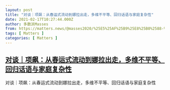 ```yaml
---
layout: post
title: "对谈｜项飙：从春运式流动到娜拉出走，多维不平等、回归话语与家庭复杂性"
date: 2021-02-17T10:27:44.000Z
author: 多数派Masses
from: https://matters.news/@masses2020/%25E5%25AF%25B9%25E8%25B0%2588-%25E9%25A1%25B9%25E9%25A3%2599-%25E4%25BB%258E%25E6%2598%25A5%25E8%25BF%2590%25E5%25BC%258F%25E6%25B5%2581%25E5%258A%25A8%25E5%2588%25B0%25E5%25A8%259C%25E6%258B%2589%25E5%2587%25BA%25E8%25B5%25B0-%25E5%25A4%259A%25E7%25BB%25B4%25E4%25B8%258D%25E5%25B9%25B3%25E7%25AD%2589-%25E5%259B%259E%25E5%25BD%2592%25E8%25AF%259D%25E8%25AF%25AD%25E4%25B8%258E%25E5%25AE%25B6%25E5%25BA%25AD%25E5%25A4%258D%25E6%259D%2582%25E6%2580%25A7-bafyreia5hbwdraynwzlwciq3xiqdb4rzk7lszktnuohok3tc3ppetxvaom
tags: [ Matters ]
categories: [ Matters ]
---
```

<!--1613557664000-->
[对谈｜项飙：从春运式流动到娜拉出走，多维不平等、回归话语与家庭复杂性](https://matters.news/@masses2020/%25E5%25AF%25B9%25E8%25B0%2588-%25E9%25A1%25B9%25E9%25A3%2599-%25E4%25BB%258E%25E6%2598%25A5%25E8%25BF%2590%25E5%25BC%258F%25E6%25B5%2581%25E5%258A%25A8%25E5%2588%25B0%25E5%25A8%259C%25E6%258B%2589%25E5%2587%25BA%25E8%25B5%25B0-%25E5%25A4%259A%25E7%25BB%25B4%25E4%25B8%258D%25E5%25B9%25B3%25E7%25AD%2589-%25E5%259B%259E%25E5%25BD%2592%25E8%25AF%259D%25E8%25AF%25AD%25E4%25B8%258E%25E5%25AE%25B6%25E5%25BA%25AD%25E5%25A4%258D%25E6%259D%2582%25E6%2580%25A7-bafyreia5hbwdraynwzlwciq3xiqdb4rzk7lszktnuohok3tc3ppetxvaom)
------

<div>
对谈｜项飙：从春运式流动到娜拉出走，多维不平等、回归话语与家庭复杂性
</div>
